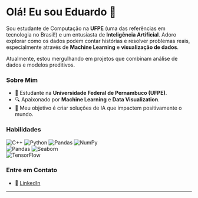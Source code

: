 # Olá! Eu sou Eduardo 👋

Sou estudante de Computação na **UFPE** (uma das referências em tecnologia no Brasil!) e um entusiasta de **Inteligência Artificial**. Adoro explorar como os dados podem contar histórias e resolver problemas reais, especialmente através de **Machine Learning** e **visualização de dados**.

Atualmente, estou mergulhando em projetos que combinam análise de dados e modelos preditivos.
### Sobre Mim
- 🌱 Estudante na **Universidade Federal de Pernambuco (UFPE)**.
- 🔍 Apaixonado por **Machine Learning** e **Data Visualization**.
- 🎯 Meu objetivo é criar soluções de IA que impactem positivamente o mundo.


### Habilidades
![C++](https://img.shields.io/badge/-C++-00599C?style=flat&logo=c%2B%2B&logoColor=white) ![Python](https://img.shields.io/badge/-Python-3776AB?style=flat&logo=python&logoColor=white)
![Pandas](https://img.shields.io/badge/-Pandas-150458?style=flat&logo=pandas&logoColor=white)  ![NumPy](https://img.shields.io/badge/-NumPy-013243?style=flat&logo=numpy&logoColor=white)  
![Pandas](https://img.shields.io/badge/-Pandas-150458?style=flat&logo=pandas&logoColor=white)  ![Seaborn](https://img.shields.io/badge/-Seaborn-3776AB?style=flat&logo=python&logoColor=white)  
![TensorFlow](https://img.shields.io/badge/-TensorFlow-FF6F00?style=flat&logo=tensorflow&logoColor=white)  


### Entre em Contato
- 💼 [LinkedIn](https://www.linkedin.com/in/eduardo-henrique-a71782338/)  

---
<!---
Eduardocin/Eduardocin is a ✨ special ✨ repository because its `README.md` (this file) appears on your GitHub profile.
You can click the Preview link to take a look at your changes.
--->
